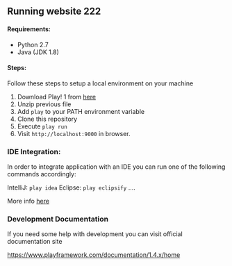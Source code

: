 ## Running website  222


#### Requirements:

- Python 2.7
- Java (JDK 1.8)

#### Steps:

Follow these steps to setup a local environment on your machine

1. Download Play! 1 from [here](https://downloads.typesafe.com/play/1.4.4/play-1.4.4.zip)
2. Unzip previous file
3. Add `play` to your PATH environment variable
4. Clone this repository
5. Execute `play run`
6. Visit `http://localhost:9000` in browser.

### IDE Integration:

In order to integrate application with an IDE you can run one of the following commands accordingly:

IntelliJ: `play idea`
Eclipse: `play eclipsify`
....

More info [here](https://www.playframework.com/documentation/1.4.x/ide)


### Development Documentation

If you need some help with development you can visit official documentation site

https://www.playframework.com/documentation/1.4.x/home
